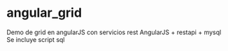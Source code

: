 # angular_grid
Demo de grid en angularJS con servicios rest
AngularJS + restapi + mysql
Se incluye script sql
